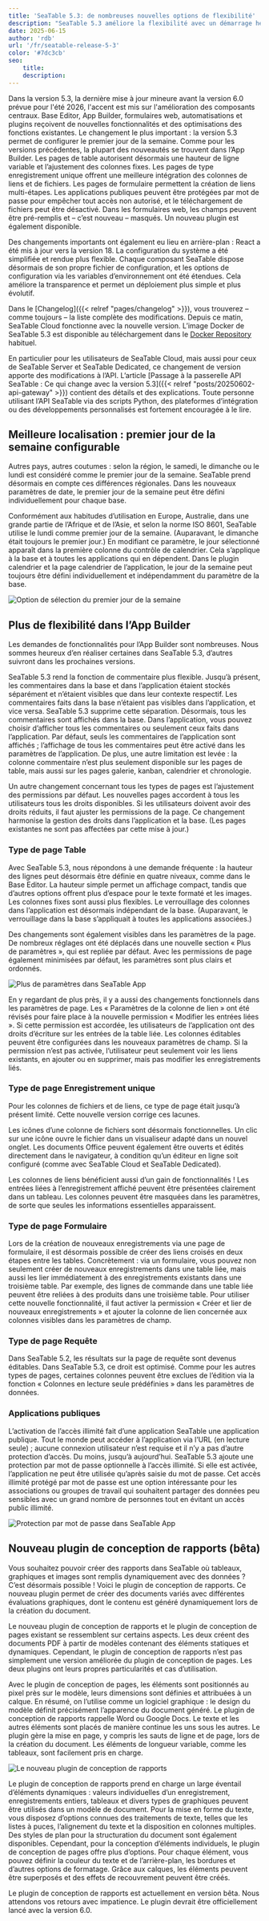 ```yaml
---
title: 'SeaTable 5.3: de nombreuses nouvelles options de flexibilité'
description: "SeaTable 5.3 améliore la flexibilité avec un démarrage hebdomadaire configurable, des fonctions avancées dans l'App Builder et un nouveau plug-in de conception de rapports (bêta) pour les documents dynamiques. Il y a également une meilleure gestion des commentaires, des autorisations plus fines et une meilleure intégration des colonnes de fichiers et de liens. La configuration du système est désormais plus simple et les apps publiques peuvent être protégées par un mot de passe."
date: 2025-06-15
author: 'rdb'
url: '/fr/seatable-release-5-3'
color: '#7dc3cb'
seo:
    title:
    description:
---
```


Dans la version 5.3, la dernière mise à jour mineure avant la version 6.0 prévue pour l'été 2026, l'accent est mis sur l'amélioration des composants centraux. Base Editor, App Builder, formulaires web, automatisations et plugins reçoivent de nouvelles fonctionnalités et des optimisations des fonctions existantes. Le changement le plus important : la version 5.3 permet de configurer le premier jour de la semaine. Comme pour les versions précédentes, la plupart des nouveautés se trouvent dans l’App Builder. Les pages de table autorisent désormais une hauteur de ligne variable et l’ajustement des colonnes fixes. Les pages de type enregistrement unique offrent une meilleure intégration des colonnes de liens et de fichiers. Les pages de formulaire permettent la création de liens multi-étapes. Les applications publiques peuvent être protégées par mot de passe pour empêcher tout accès non autorisé, et le téléchargement de fichiers peut être désactivé. Dans les formulaires web, les champs peuvent être pré-remplis et – c’est nouveau – masqués. Un nouveau plugin est également disponible.

Des changements importants ont également eu lieu en arrière-plan : React a été mis à jour vers la version 18. La configuration du système a été simplifiée et rendue plus flexible. Chaque composant SeaTable dispose désormais de son propre fichier de configuration, et les options de configuration via les variables d’environnement ont été étendues. Cela améliore la transparence et permet un déploiement plus simple et plus évolutif.

Dans le [Changelog]({{< relref "pages/changelog" >}}), vous trouverez – comme toujours – la liste complète des modifications. Depuis ce matin, SeaTable Cloud fonctionne avec la nouvelle version. L’image Docker de SeaTable 5.3 est disponible au téléchargement dans le [Docker Repository](https://hub.docker.com/r/seatable/seatable-enterprise) habituel.

En particulier pour les utilisateurs de SeaTable Cloud, mais aussi pour ceux de SeaTable Server et SeaTable Dedicated, ce changement de version apporte des modifications à l’API. L’article [Passage à la passerelle API SeaTable : Ce qui change avec la version 5.3]({{< relref "posts/20250602-api-gateway" >}}) contient des détails et des explications. Toute personne utilisant l’API SeaTable via des scripts Python, des plateformes d’intégration ou des développements personnalisés est fortement encouragée à le lire.

## Meilleure localisation : premier jour de la semaine configurable

Autres pays, autres coutumes : selon la région, le samedi, le dimanche ou le lundi est considéré comme le premier jour de la semaine. SeaTable prend désormais en compte ces différences régionales. Dans les nouveaux paramètres de date, le premier jour de la semaine peut être défini individuellement pour chaque base.

Conformément aux habitudes d’utilisation en Europe, Australie, dans une grande partie de l’Afrique et de l’Asie, et selon la norme ISO 8601, SeaTable utilise le lundi comme premier jour de la semaine. (Auparavant, le dimanche était toujours le premier jour.) En modifiant ce paramètre, le jour sélectionné apparaît dans la première colonne du contrôle de calendrier. Cela s’applique à la base et à toutes les applications qui en dépendent. Dans le plugin calendrier et la page calendrier de l’application, le jour de la semaine peut toujours être défini individuellement et indépendamment du paramètre de la base.

![Option de sélection du premier jour de la semaine](images/Date_Settings_FR.png)

## Plus de flexibilité dans l’App Builder

Les demandes de fonctionnalités pour l’App Builder sont nombreuses. Nous sommes heureux d’en réaliser certaines dans SeaTable 5.3, d’autres suivront dans les prochaines versions.

SeaTable 5.3 rend la fonction de commentaire plus flexible. Jusqu’à présent, les commentaires dans la base et dans l’application étaient stockés séparément et n’étaient visibles que dans leur contexte respectif. Les commentaires faits dans la base n’étaient pas visibles dans l’application, et vice versa. SeaTable 5.3 supprime cette séparation. Désormais, tous les commentaires sont affichés dans la base. Dans l’application, vous pouvez choisir d’afficher tous les commentaires ou seulement ceux faits dans l’application. Par défaut, seuls les commentaires de l’application sont affichés ; l’affichage de tous les commentaires peut être activé dans les paramètres de l’application. De plus, une autre limitation est levée : la colonne commentaire n’est plus seulement disponible sur les pages de table, mais aussi sur les pages galerie, kanban, calendrier et chronologie.

Un autre changement concernant tous les types de pages est l’ajustement des permissions par défaut. Les nouvelles pages accordent à tous les utilisateurs tous les droits disponibles. Si les utilisateurs doivent avoir des droits réduits, il faut ajuster les permissions de la page. Ce changement harmonise la gestion des droits dans l’application et la base. (Les pages existantes ne sont pas affectées par cette mise à jour.)

### Type de page Table

Avec SeaTable 5.3, nous répondons à une demande fréquente : la hauteur des lignes peut désormais être définie en quatre niveaux, comme dans le Base Editor. La hauteur simple permet un affichage compact, tandis que d’autres options offrent plus d’espace pour le texte formaté et les images. Les colonnes fixes sont aussi plus flexibles. Le verrouillage des colonnes dans l’application est désormais indépendant de la base. (Auparavant, le verrouillage dans la base s’appliquait à toutes les applications associées.)

Des changements sont également visibles dans les paramètres de la page. De nombreux réglages ont été déplacés dans une nouvelle section « Plus de paramètres », qui est repliée par défaut. Avec les permissions de page également minimisées par défaut, les paramètres sont plus clairs et ordonnés.

![Plus de paramètres dans SeaTable App](images/Link_Column_Settings_FR.png)

En y regardant de plus près, il y a aussi des changements fonctionnels dans les paramètres de page. Les « Paramètres de la colonne de lien » ont été révisés pour faire place à la nouvelle permission « Modifier les entrées liées ». Si cette permission est accordée, les utilisateurs de l’application ont des droits d’écriture sur les entrées de la table liée. Les colonnes éditables peuvent être configurées dans les nouveaux paramètres de champ. Si la permission n’est pas activée, l’utilisateur peut seulement voir les liens existants, en ajouter ou en supprimer, mais pas modifier les enregistrements liés.

### Type de page Enregistrement unique

Pour les colonnes de fichiers et de liens, ce type de page était jusqu’à présent limité. Cette nouvelle version corrige ces lacunes.

Les icônes d’une colonne de fichiers sont désormais fonctionnelles. Un clic sur une icône ouvre le fichier dans un visualiseur adapté dans un nouvel onglet. Les documents Office peuvent également être ouverts et édités directement dans le navigateur, à condition qu’un éditeur en ligne soit configuré (comme avec SeaTable Cloud et SeaTable Dedicated).

Les colonnes de liens bénéficient aussi d’un gain de fonctionnalités ! Les entrées liées à l’enregistrement affiché peuvent être présentées clairement dans un tableau. Les colonnes peuvent être masquées dans les paramètres, de sorte que seules les informations essentielles apparaissent.

### Type de page Formulaire

Lors de la création de nouveaux enregistrements via une page de formulaire, il est désormais possible de créer des liens croisés en deux étapes entre les tables. Concrètement : via un formulaire, vous pouvez non seulement créer de nouveaux enregistrements dans une table liée, mais aussi les lier immédiatement à des enregistrements existants dans une troisième table. Par exemple, des lignes de commande dans une table liée peuvent être reliées à des produits dans une troisième table. Pour utiliser cette nouvelle fonctionnalité, il faut activer la permission « Créer et lier de nouveaux enregistrements » et ajouter la colonne de lien concernée aux colonnes visibles dans les paramètres de champ.

### Type de page Requête

Dans SeaTable 5.2, les résultats sur la page de requête sont devenus éditables. Dans SeaTable 5.3, ce droit est optimisé. Comme pour les autres types de pages, certaines colonnes peuvent être exclues de l’édition via la fonction « Colonnes en lecture seule prédéfinies » dans les paramètres de données.

### Applications publiques

L’activation de l’accès illimité fait d’une application SeaTable une application publique. Tout le monde peut accéder à l’application via l’URL (en lecture seule) ; aucune connexion utilisateur n’est requise et il n’y a pas d’autre protection d’accès. Du moins, jusqu’à aujourd’hui. SeaTable 5.3 ajoute une protection par mot de passe optionnelle à l’accès illimité. Si elle est activée, l’application ne peut être utilisée qu’après saisie du mot de passe. Cet accès illimité protégé par mot de passe est une option intéressante pour les associations ou groupes de travail qui souhaitent partager des données peu sensibles avec un grand nombre de personnes tout en évitant un accès public illimité.

![Protection par mot de passe dans SeaTable App](images/App_Password_Protection_FR.png)

## Nouveau plugin de conception de rapports (bêta)

Vous souhaitez pouvoir créer des rapports dans SeaTable où tableaux, graphiques et images sont remplis dynamiquement avec des données ? C’est désormais possible ! Voici le plugin de conception de rapports. Ce nouveau plugin permet de créer des documents variés avec différentes évaluations graphiques, dont le contenu est généré dynamiquement lors de la création du document.

Le nouveau plugin de conception de rapports et le plugin de conception de pages existant se ressemblent sur certains aspects. Les deux créent des documents PDF à partir de modèles contenant des éléments statiques et dynamiques. Cependant, le plugin de conception de rapports n’est pas simplement une version améliorée du plugin de conception de pages. Les deux plugins ont leurs propres particularités et cas d’utilisation.

Avec le plugin de conception de pages, les éléments sont positionnés au pixel près sur le modèle, leurs dimensions sont définies et attribuées à un calque. En résumé, on l’utilise comme un logiciel graphique : le design du modèle définit précisément l’apparence du document généré. Le plugin de conception de rapports rappelle Word ou Google Docs. Le texte et les autres éléments sont placés de manière continue les uns sous les autres. Le plugin gère la mise en page, y compris les sauts de ligne et de page, lors de la création du document. Les éléments de longueur variable, comme les tableaux, sont facilement pris en charge.

![Le nouveau plugin de conception de rapports](images/Report_Design_Plugin_FR.png)

Le plugin de conception de rapports prend en charge un large éventail d’éléments dynamiques : valeurs individuelles d’un enregistrement, enregistrements entiers, tableaux et divers types de graphiques peuvent être utilisés dans un modèle de document. Pour la mise en forme du texte, vous disposez d’options connues des traitements de texte, telles que les listes à puces, l’alignement du texte et la disposition en colonnes multiples. Des styles de plan pour la structuration du document sont également disponibles. Cependant, pour la conception d’éléments individuels, le plugin de conception de pages offre plus d’options. Pour chaque élément, vous pouvez définir la couleur du texte et de l’arrière-plan, les bordures et d’autres options de formatage. Grâce aux calques, les éléments peuvent être superposés et des effets de recouvrement peuvent être créés.

Le plugin de conception de rapports est actuellement en version bêta. Nous attendons vos retours avec impatience. Le plugin devrait être officiellement lancé avec la version 6.0.
